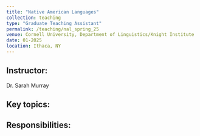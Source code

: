 ```yaml
---
title: "Native American Languages"
collection: teaching
type: "Graduate Teaching Assistant"
permalink: /teaching/nal_spring_25
venue: Cornell University, Department of Linguistics/Knight Institute
date: 01-2025
location: Ithaca, NY
---
```


## Instructor:
Dr. Sarah Murray

## Key topics:

## Responsibilities: 
